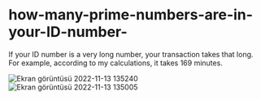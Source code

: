 # how-many-prime-numbers-are-in-your-ID-number-
If your ID number is a very long number, your transaction takes that long. For example, according to my calculations, it takes 169 minutes.

![Ekran görüntüsü 2022-11-13 135240](https://user-images.githubusercontent.com/109466550/201518805-6443dd1d-d61f-4a93-b980-2024941a63c9.png)
![Ekran görüntüsü 2022-11-13 135005](https://user-images.githubusercontent.com/109466550/201518810-c5523515-9d1b-4b68-8b28-86f0b9c0e54a.png)
